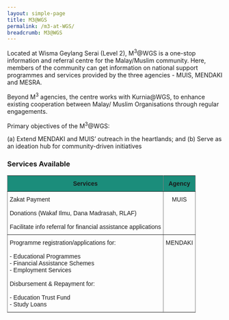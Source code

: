 ```yaml
---
layout: simple-page
title: M3@WGS
permalink: /m3-at-WGS/
breadcrumb: M3@WGS
---
```


Located at Wisma Geylang Serai (Level 2), M<sup>3</sup>@WGS is a one-stop information and referral centre for the Malay/Muslim
community. Here, members of the community can get information on national support programmes and services provided by the
three agencies - MUIS, MENDAKI and MESRA.

Beyond M<sup>3</sup> agencies, the centre works with Kurnia@WGS, to enhance existing cooperation between Malay/ Muslim
Organisations through regular engagements.

Primary objectives of the M<sup>3</sup>@WGS:

(a) Extend MENDAKI and MUIS’ outreach in the heartlands; and
(b) Serve as an ideation hub for community-driven initiatives

### **Services Available**

<style type="text/css">
.tg  {border-collapse:collapse;border-spacing:0;}
.tg td{font-family:Arial, sans-serif;font-size:14px;padding:10px 5px;border-style:solid;border-width:1px;overflow:hidden;word-break:normal;border-color:black;}
.tg th{font-family:Arial, sans-serif;font-size:14px;font-weight:normal;padding:10px 5px;border-style:solid;border-width:1px;overflow:hidden;word-break:normal;border-color:black;}
.tg .tg-mxwc{font-weight:bold;background-color:#1b8d7b;border-color:inherit;text-align:center;vertical-align:top}
.tg .tg-c3ow{border-color:inherit;text-align:center;vertical-align:top}
.tg .tg-0pky{border-color:inherit;text-align:left;vertical-align:top}
  
</style>
<table class="tg">
  <tr>
    <th class="tg-mxwc">Services</th>
    <th class="tg-mxwc">Agency</th>
  </tr>
  <tr>
    <td class="tg-0pky">Zakat Payment<br><br>Donations (Wakaf Ilmu, Dana Madrasah, RLAF)<br><br>Facilitate info referral for financial assistance applications<br></td>
    <td class="tg-c3ow">MUIS</td>
  </tr>
  <tr>
    <td class="tg-0pky">Programme registration/applications for:<br><br>- Educational Programmes<br>- Financial Assistance Schemes<br>- Employment Services<br><br>Disbursement &amp; Repayment for:<br><br>- Education Trust Fund<br>- Study Loans</td>
    <td class="tg-c3ow">MENDAKI</td>
  </tr>
</table>
